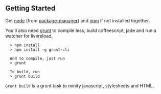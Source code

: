 Getting Started
---------------

Get [node](http://nodejs.org/) (from [package-manager](https://github.com/joyent/node/wiki/Installing-Node.js-via-package-manager)) and [npm](https://www.npmjs.org/) if not installed together.

You'll also need [grunt](http://gruntjs.com/) to compile less, build coffeescript, jade and run a watcher for livereload.

```shell
  > npm install
  > npm install -g grunt-cli 

  And to compile, just run
  > grunt

  To build, run
  > grunt build
```

`Grunt build` is a grunt task to minify javascript, stylesheets and HTML.